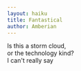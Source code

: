 ```yaml
---
layout: haiku
title: Fantastical
author: Amberian
---
```


Is this a storm cloud,<br>
or the technology kind?<br>
I can't really say<br>
